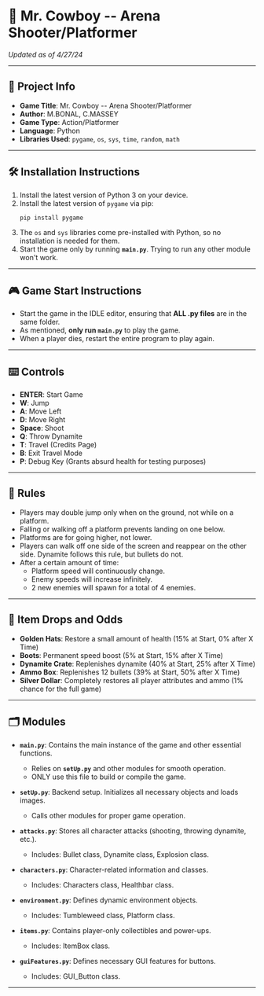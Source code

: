 # 🤠 **Mr. Cowboy -- Arena Shooter/Platformer**  
*Updated as of 4/27/24*  

---

## 📜 **Project Info**  
- **Game Title**: Mr. Cowboy -- Arena Shooter/Platformer  
- **Author**: M.BONAL, C.MASSEY  
- **Game Type**: Action/Platformer  
- **Language**: Python  
- **Libraries Used**: `pygame`, `os`, `sys`, `time`, `random`, `math`  

---

## 🛠️ **Installation Instructions**  
1. Install the latest version of Python 3 on your device.  
2. Install the latest version of `pygame` via pip:
    ```bash
    pip install pygame
    ```
3. The `os` and `sys` libraries come pre-installed with Python, so no installation is needed for them.  
4. Start the game only by running **`main.py`**. Trying to run any other module won't work.  

---

## 🎮 **Game Start Instructions**  
- Start the game in the IDLE editor, ensuring that **ALL .py files** are in the same folder.  
- As mentioned, **only run `main.py`** to play the game.  
- When a player dies, restart the entire program to play again.  

---

## ⌨️ **Controls**  
- **ENTER**: Start Game  
- **W**: Jump  
- **A**: Move Left  
- **D**: Move Right  
- **Space**: Shoot  
- **Q**: Throw Dynamite  
- **T**: Travel (Credits Page)  
- **B**: Exit Travel Mode  
- **P**: Debug Key (Grants absurd health for testing purposes)  

---

## 📏 **Rules**  
- Players may double jump only when on the ground, not while on a platform.  
- Falling or walking off a platform prevents landing on one below.  
- Platforms are for going higher, not lower.  
- Players can walk off one side of the screen and reappear on the other side. Dynamite follows this rule, but bullets do not.  
- After a certain amount of time:  
    - Platform speed will continuously change.  
    - Enemy speeds will increase infinitely.  
    - 2 new enemies will spawn for a total of 4 enemies.  

---

## 🎁 **Item Drops and Odds**  
- **Golden Hats**: Restore a small amount of health (15% at Start, 0% after X Time)  
- **Boots**: Permanent speed boost (5% at Start, 15% after X Time)  
- **Dynamite Crate**: Replenishes dynamite (40% at Start, 25% after X Time)  
- **Ammo Box**: Replenishes 12 bullets (39% at Start, 50% after X Time)  
- **Silver Dollar**: Completely restores all player attributes and ammo (1% chance for the full game)  

---

## 🗂️ **Modules**  
- **`main.py`**: Contains the main instance of the game and other essential functions.  
  - Relies on **`setUp.py`** and other modules for smooth operation.  
  - ONLY use this file to build or compile the game.  

- **`setUp.py`**: Backend setup. Initializes all necessary objects and loads images.  
  - Calls other modules for proper game operation.

- **`attacks.py`**: Stores all character attacks (shooting, throwing dynamite, etc.).  
  - Includes: Bullet class, Dynamite class, Explosion class.

- **`characters.py`**: Character-related information and classes.  
  - Includes: Characters class, Healthbar class.

- **`environment.py`**: Defines dynamic environment objects.  
  - Includes: Tumbleweed class, Platform class.

- **`items.py`**: Contains player-only collectibles and power-ups.  
  - Includes: ItemBox class.

- **`guiFeatures.py`**: Defines necessary GUI features for buttons.  
  - Includes: GUI_Button class.

---
